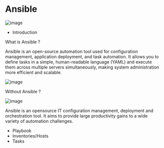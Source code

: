 # Ansible 


![image](https://github.com/Parasharam-DevOps/Veeam-OrientTech-Mumbai/assets/132131379/348fb1fc-9a25-4a34-a030-34dd2c4fb456)


- Introduction

What is Ansible ?

Ansible is an open-source automation tool used for configuration management, application deployment, and task automation. It allows you to define tasks in a simple, human-readable language (YAML) and execute them across multiple servers simultaneously, making system administration more efficient and scalable.

![image](https://github.com/Parasharam-DevOps/Veeam-OrientTech-Mumbai/assets/132131379/32fdce55-b3ed-4d39-ba94-19f7c2dd979e)


Without Ansible ? 

![image](https://github.com/Parasharam-DevOps/Veeam-OrientTech-Mumbai/assets/132131379/83868b4c-e46b-4068-b886-0929e003bc73)





Ansible is an opensource IT configuration management, deployment and orchestration tool. It aims
to provide large productivity gains to a wide variety of automation challenges.

- Playbook
- Inventories/Hosts
- Tasks
